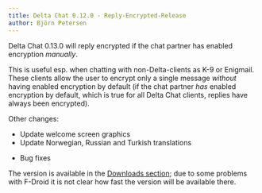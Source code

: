 ```yaml
---
title: Delta Chat 0.12.0 - Reply-Encrypted-Release
author: Björn Petersen
---
```


Delta Chat 0.13.0 will reply encrypted if the chat partner has enabled encryption _manually_.

This is useful esp. when chatting with non-Delta-clients as K-9 or Enigmail. These clients
allow the user to encrypt only a single message _without_ having enabled 
encryption by default (if the chat partner _has_ enabled encryption by default, which is true for all Delta Chat clients, 
replies have always been encrypted).

Other changes:

* Update welcome screen graphics
* Update Norwegian, Russian and Turkish translations
+ Bug fixes

The version is available in the [Downloads section](download); due to some 
problems with F-Droid it is not clear how fast the version will be available there.


